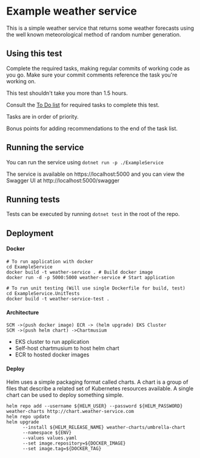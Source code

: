 # Example weather service

This is a simple weather service that returns some weather forecasts using the well known meteorological method of random number generation.

## Using this test

Complete the required tasks, making regular commits of working code as you go. Make sure your commit comments reference the task you're working on.

This test shouldn't take you more than 1.5 hours.

Consult the [To Do list](TODO.md) for required tasks to complete this test.

Tasks are in order of priority.

Bonus points for adding recommendations to the end of the task list.

## Running the service

You can run the service using `dotnet run -p ./ExampleService`

The service is available on https://localhost:5000 and you can view the Swagger UI at http://localhost:5000/swagger

## Running tests

Tests can be executed by running `dotnet test` in the root of the repo.

## Deployment
#### Docker
```
# To run application with docker
cd ExampleService
docker build -t weather-service . # Build docker image
docker run -d -p 5000:5000 weather-service # Start application

# To run unit testing (Will use single Dockerfile for build, test)
cd ExampleService.UnitTests
docker build -t weather-service-test . 
```
#### Architecture
```
SCM ->(push docker image) ECR -> (helm upgrade) EKS Cluster
SCM ->(push helm chart) ->Chartmusium
```
- EKS cluster to run application
- Self-host chartmusium to host helm chart
- ECR to hosted docker images

#### Deploy
Helm uses a simple packaging format called charts. A chart is a group of files that describe a related set of Kubernetes resources available. 
A single chart can be used to deploy something simple.
```
helm repo add --username ${HELM_USER} --password ${HELM_PASSWORD} weather-charts http://chart.weather-service.com
helm repo update
helm upgrade
      --install ${HELM_RELEASE_NAME} weather-charts/umbrella-chart 
      --namespace ${ENV}
      --values values.yaml
      --set image.repository=${DOCKER_IMAGE}
      --set image.tag=${DOCKER_TAG}

```
